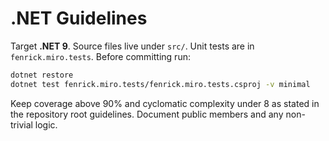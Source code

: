 # .NET Guidelines

Target **.NET 9**. Source files live under `src/`. Unit tests are in `fenrick.miro.tests`. Before committing run:

```bash
dotnet restore
dotnet test fenrick.miro.tests/fenrick.miro.tests.csproj -v minimal
```

Keep coverage above 90% and cyclomatic complexity under 8 as stated in the repository root guidelines. Document public members and any non-trivial logic.
